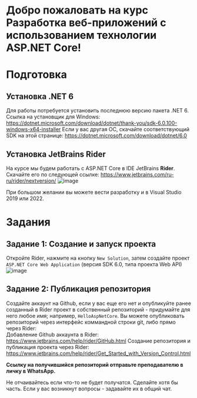 # Добро пожаловать на курс Разработка веб-приложений с использованием технологии ASP.NET Core!
# Подготовка
## Установка .NET 6
Для работы потребуется установить последнюю версию пакета .NET 6.
Ссылка на установщик для Windows: https://dotnet.microsoft.com/download/dotnet/thank-you/sdk-6.0.100-windows-x64-installer
Если у вас другая ОС, скачайте соответствующий SDK на этой странице: https://dotnet.microsoft.com/download/dotnet/6.0

## Установка JetBrains Rider
На курсе мы будем работать с ASP.NET Core в IDE JetBrains **Rider**. \
Скачайте его по следующей ссылке: https://www.jetbrains.com/ru-ru/rider/nextversion/
![image](https://user-images.githubusercontent.com/36400912/141110435-9fbe9541-91d6-4122-a58e-c72d2b318e47.png)

При большом желании вы можете вести разработку и в Visual Studio 2019 или 2022.

# Задания
## Задание 1: Создание и запуск проекта
Откройте Rider, нажмите на кнопку `New Solution`, затем создайте проект `ASP.NET Core Web Application` (версия SDK 6.0, типа проекта Web API)
![image](https://user-images.githubusercontent.com/36400912/141202045-261116d4-bbef-4759-9aff-b05efbcac3e8.png)


## Задание 2: Публикация репозитория
Создайте аккаунт на Github, если у вас еще его нет и опубликуйте ранее созданный в Rider проект в собственный репозиторий - придумайте для него любое имя; например, `HelloAspNetCore`. Вы можете опубликовать репозиторий через интерфейс коммандной строки git, либо прямо через Rider: \
Добавление Github аккаунта в Rider: https://www.jetbrains.com/help/rider/GitHub.html
Создание репозитория и публикация проекта через Rider: https://www.jetbrains.com/help/rider/Get_Started_with_Version_Control.html

**Ссылку на получившийся репозиторий отправьте преподавателю в личку в WhatsApp.**

Не отчаивайтесь если что-то не будет получатся. Сделайте хотя бы часть. Если у вас возникнут вопросы - задавайте их в общий чат.
